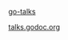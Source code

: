 [go-talks](http://go-talks.appspot.com/github.com/sugeladi/slide/example.slide#1)

[talks.godoc.org](http://talks.godoc.org/github.com/sugeladi/slide/example.slide)

